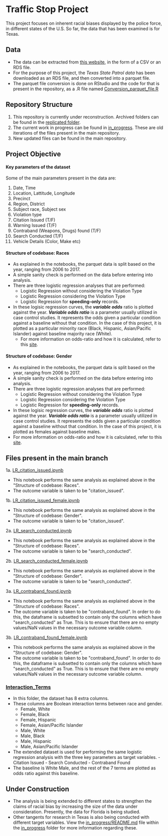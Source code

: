 # Traffic Stop Project

This project focuses on inherent racial biases displayed by the police force, in different states of the U.S. So far, the data that has been examined is for Texas. 

## Data
- The data can be extracted from [this website](https://openpolicing.stanford.edu/data/), in the form of a CSV or an RDS file. 
- For the purpose of this project, the *Texas State Patrol data* has been downloaded as an RDS file, and then converted into a parquet file. 
- The parquet file conversion is done on RStudio and the code for that is present in the repository, as a .R file named [Conversion_parquet_file.R](Conversion_parquet_file.R)

## Repository Structure
1. This repository is currently under reconstruction. Archived folders can be found in the [replicated folder](replicated).
2. The current work in progress can be found in [in_progress](in_progress). These are old iterations of the files present in the main repository.
3.  New updated files can be found in the main repository. 


## Project Objective

#### Key parameters of the dataset
Some of the main parameters present in the data are:
1. Date, Time
2. Location, Lattitude, Longitude
3. Precinct
4. Region, District
5. Subject race, Subject sex
6. Violation type
7. Citation Issued (T/F)
8. Warning Issued (T/F)
9. Contraband (Weapons, Drugs) found (T/F)
10. Search Conducted (T/F)
11. Vehicle Details (Color, Make etc)

#### Structure of codebase: Races
- As explained in the notebooks, the parquet data is split based on the year, ranging from 2006 to 2017.
- A simple sanity check is performed on the data before entering into analysis.
- There are three logistic regression analyses that are performed:
  - Logistic Regression without considering the Violation Type
  - Logistic Regression considering the Violation Type
  - Logistic Regression for **speeding-only** records.
- In these logisic regression curves, the **_variable odds_** ratio is plotted against the year. **_Variable odds ratio_** is a parameter usually utilized in case control studies. It represents the odds given a particular condition against a baseline without that condition. In the case of this project, it is plotted as a particular minority race (Black, Hispanic, Asian/Pacific Islander) against baseline majority race (White). 
  - For more information on odds-ratio and how it is calculated, refer to this [site](https://psychscenehub.com/psychpedia/odds-ratio-2/).

#### Structure of codebase: Gender 
- As explained in the notebooks, the parquet data is split based on the year, ranging from 2006 to 2017.
- A simple sanity check is performed on the data before entering into analysis.
- There are three logistic regression analyses that are performed:
  - Logistic Regression without considering the Violation Type
  - Logistic Regression considering the Violation Type
  - Logistic Regression for **speeding-only** records.
- In these logisic regression curves, the **_variable odds_** ratio is plotted against the year. **_Variable odds ratio_** is a parameter usually utilized in case control studies. It represents the odds given a particular condition against a baseline without that condition. In the case of this project, it is plotted as females against baseline males. 
 - For more information on odds-ratio and how it is calculated, refer to this [site](https://psychscenehub.com/psychpedia/odds-ratio-2/).


## Files present in the main branch
1a. [LR_citation_issued.ipynb](LR_citation_issued.ipynb)
  - This notebook performs the same analysis as explained above in the "Structure of codebase: Races".
  - The outcome variable is taken to be "citation_issued".

1b. [LR_citation_issued_female.ipynb](LR_citation_issued_female.ipynb)
  - This notebook performs the same analysis as explained above in the "Structure of codebase: Gender".
  - The outcome variable is taken to be "citation_issued".
  
2a. [LR_search_conducted.ipynb](LR_search_conducted.ipynb)
  - This notebook performs the same analysis as explained above in the "Structure of codebase: Races".
  - The outcome variable is taken to be "search_conducted".

2b. [LR_search_conducted_female.ipynb](LR_search_conducted_female.ipynb)
  - This notebook performs the same analysis as explained above in the "Structure of codebase: Gender".
  - The outcome variable is taken to be "search_conducted".

3a. [LR_contraband_found.ipynb](LR_contraband_found.ipynb)
  - This notebook performs the same analysis as explained above in the "Structure of codebase: Races".
  - The outcome variable is taken to be "contraband_found". In order to do this, the dataframe is subsetted to contain only the columns which have "search_conducted" as True. This is to ensure that there are no empty values/NaN values in the necessary outcome variable column.

3b. [LR_contraband_found_female.ipynb](LR_contraband_found_female.ipynb)
  - This notebook performs the same analysis as explained above in the "Structure of codebase: Gender".
  - The outcome variable is taken to be "contraband_found". In order to do this, the dataframe is subsetted to contain only the columns which have "search_conducted" as True. This is to ensure that there are no empty values/NaN values in the necessary outcome variable column.
  
### [Interaction_Terms](Interaction_Terms)
  - In this folder, the dataset has 8 extra columns. 
  - These columns are Boolean interaction terms between race and gender. 
    - Female, White
    - Female, Black
    - Female, Hispanic
    - Female, Asian/Pacific Islander
    - Male, White
    - Male, Black
    - Male, Hispanic
    - Male, Asian/Pacific Islander
   - The extended dataset is used for performing the same logistic regression analysis with the three key parameters as target variables.
    - Citation Issued
    - Search Conducted
    - Contraband Found
  - The baseline is White Male, and the rest of the 7 terms are plotted as odds ratio against this baseline. 


## Under Construction
- The analysis is being extended to different states to strengthen the claims of racial bias by increasing the size of the data under consideration. Presently, the data for Florida is being studied.
- Other tangents for research in Texas is also being conducted with different target variables. View the [in_progress/README.md](in_progress/README.md) file within the [in_progress](in_progress) folder for more information regarding these.


